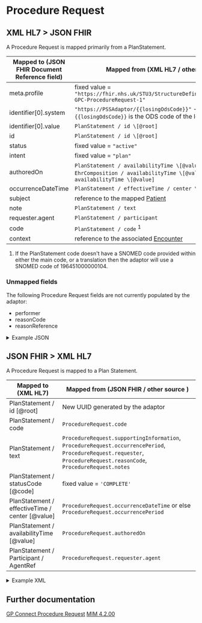 # Procedure Request

## XML HL7 > JSON FHIR

A Procedure Request is mapped primarily from a PlanStatement.

| Mapped to (JSON FHIR Document Reference field) | Mapped from (XML HL7 / other source)                                                                                                             |
|------------------------------------------------|--------------------------------------------------------------------------------------------------------------------------------------------------|
| meta.profile                                   | fixed value = `"https://fhir.nhs.uk/STU3/StructureDefinition/CareConnect-GPC-ProcedureRequest-1"`                                                |
| identifier\[0].system                          | `"https://PSSAdaptor/{{losingOdsCode}}"` - where the `{{losingOdsCode}}` is the ODS code of the losing practice                                  |
| identifier\[0].value                           | ` PlanStatement / id \[@root] `                                                                                                                  |
| id                                             | ` PlanStatement / id \[@root] `                                                                                                                  |
| status                                         | fixed value = `"active"`                                                                                                                         |
| intent                                         | fixed value = `"plan"`                                                                                                                           |
| authoredOn                                     | ` PlanStatement / availabilityTime \[@value] ` or ` EhrComposition / availabilityTime \[@value] ` or ` EhrExtract / availabilityTime \[@value] ` |
| occurrenceDateTime                             | ` PlanStatement / effectiveTime / center \[@value] `                                                                                             |
| subject                                        | reference to the mapped [Patient](../patient/README.md)                                                                                          |
| note                                           | ` PlanStatement / text `                                                                                                                         |
| requester.agent                                | ` PlanStatement / participant `                                                                                                                  |
| code                                           | ` PlanStatement / code ` <sup>1</sup>                                                                                                            |
| context                                        | reference to the associated [Encounter](../encounters/README.md)                                                                                 |

1. If the PlanStatement code doesn't have a SNOMED code provided within either the main code, or a translation then the adaptor will use a SNOMED code of 196451000000104.

### Unmapped fields

The following Procedure Request fields are not currently populated by the adaptor:

- performer
- reasonCode
- reasonReference

<details>
    <summary>Example JSON</summary>

```
{
    "resource": {
        "resourceType": "ProcedureRequest",
        "id": "3316531F-5705-424C-9E1A-EE694FB411B4",
        "meta": {
            "profile": [
                "https://fhir.nhs.uk/STU3/StructureDefinition/CareConnect-GPC-ProcedureRequest-1"
            ]
        },
        "identifier": [
            {
                "system": "https://PSSAdaptor/2167888433",
                "value": "3316531F-5705-424C-9E1A-EE694FB411B4"
            }
        ],
        "status": "active",
        "intent": "plan",
        "code": {
            "coding": [
                {
                    "extension": [
                        {
                            "url": "https://fhir.nhs.uk/STU3/StructureDefinition/Extension-coding-sctdescid",
                            "extension": [
                                {
                                    "url": "descriptionId",
                                    "valueId": "282653015"
                                },
                                {
                                    "url": "descriptionDisplay",
                                    "valueString": "Medication review"
                                }
                            ]
                        }
                    ],
                    "system": "http://snomed.info/sct",
                    "code": "182836005",
                    "display": "Review of medication"
                }
            ],
            "text": "Medication review"
        },
        "subject": {
            "reference": "Patient/180b44bf-31d8-407b-b8ca-994a3f4a226c"
        },
        "context": {
            "reference": "Encounter/3BFD78DE-03BF-44FD-96BC-CDF3DB2CC039"
        },
        "occurrenceDateTime": "2011-01-15",
        "authoredOn": "2010-01-15T10:06:46+00:00",
        "requester": {
            "agent": {
                "reference": "Practitioner/2D70F602-6BB1-47E0-B2EC-39912A59787D"
            }
        }
    }
}
```
</details>

## JSON FHIR > XML HL7

A Procedure Request is mapped to a Plan Statement.

| Mapped to (XML HL7)                              | Mapped from (JSON FHIR / other source )                                                                                                                              |
|--------------------------------------------------|----------------------------------------------------------------------------------------------------------------------------------------------------------------------|
| PlanStatement / id \[@root]                      | New UUID generated by the adaptor                                                                                                                                    |
| PlanStatement / code                             | `ProcedureRequest.code`                                                                                                                                              |
| PlanStatement / text                             | `ProcedureRequest.supportingInformation`, `ProcedureRequest.occurrencePeriod`, `ProcedureRequest.requester`, `ProcedureRequest.reasonCode`, `ProcedureRequest.notes` |
| PlanStatement / statusCode \[@code]              | fixed value = `'COMPLETE'`                                                                                                                                           |
| PlanStatement / effectiveTime / center \[@value] | `ProcedureRequest.occurrenceDateTime` or else `ProcedureRequest.occurrencePeriod`                                                                                    |
| PlanStatement / availabilityTime \[@value]       | `ProcedureRequest.authoredOn`                                                                                                                                        |
| PlanStatement / Participant / AgentRef           | `ProcedureRequest.requester.agent`                                                                                                                                   |

<details><summary>Example XML</summary>

```
<PlanStatement classCode="OBS" moodCode="INT">
    <id root="3316531F-5705-424C-9E1A-EE694FB411B4" />
    <code code="282653015" codeSystem="2.16.840.1.113883.2.1.3.2.4.15" displayName="Medication review">
    </code>
    <statusCode code="COMPLETE" />
    <effectiveTime>
        <center value="20110115"/>
    </effectiveTime>
    <availabilityTime value="20100115100646"/>
    <Participant typeCode="PRF" contextControlCode="OP">
        <agentRef classCode="AGNT">
            <id root="2D70F602-6BB1-47E0-B2EC-39912A59787D"/>
        </agentRef>
    </Participant>
</PlanStatement>
```
</details>

## Further documentation

[GP Connect Procedure Request](https://developer.nhs.uk/apis/gpconnect-1-6-0/accessrecord_structured_development_ProcedureRequest.html)
[MIM 4.2.00](https://data.developer.nhs.uk/dms/mim/4.2.00/Index.htm) 